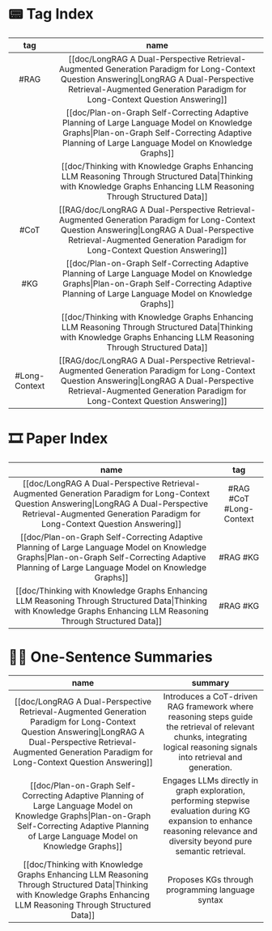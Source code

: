 # 📟 Tag Index

|      tag      |                                                                                                            name                                                                                                            |
|:-------------:|:--------------------------------------------------------------------------------------------------------------------------------------------------------------------------------------------------------------------------:|
|     #RAG      |   [[doc/LongRAG A Dual-Perspective Retrieval-Augmented Generation Paradigm for Long-Context Question Answering\|LongRAG A Dual-Perspective Retrieval-Augmented Generation Paradigm for Long-Context Question Answering]]   |
|               |              [[doc/Plan-on-Graph Self-Correcting Adaptive Planning of Large Language Model on Knowledge Graphs\|Plan-on-Graph Self-Correcting Adaptive Planning of Large Language Model on Knowledge Graphs]]              |
|               |                           [[doc/Thinking with Knowledge Graphs Enhancing LLM Reasoning Through Structured Data\|Thinking with Knowledge Graphs Enhancing LLM Reasoning Through Structured Data]]                           |
|     #CoT      | [[RAG/doc/LongRAG A Dual-Perspective Retrieval-Augmented Generation Paradigm for Long-Context Question Answering\|LongRAG A Dual-Perspective Retrieval-Augmented Generation Paradigm for Long-Context Question Answering]] |
|      #KG      |              [[doc/Plan-on-Graph Self-Correcting Adaptive Planning of Large Language Model on Knowledge Graphs\|Plan-on-Graph Self-Correcting Adaptive Planning of Large Language Model on Knowledge Graphs]]              |
|               |                           [[doc/Thinking with Knowledge Graphs Enhancing LLM Reasoning Through Structured Data\|Thinking with Knowledge Graphs Enhancing LLM Reasoning Through Structured Data]]                           |
| #Long-Context | [[RAG/doc/LongRAG A Dual-Perspective Retrieval-Augmented Generation Paradigm for Long-Context Question Answering\|LongRAG A Dual-Perspective Retrieval-Augmented Generation Paradigm for Long-Context Question Answering]] |

# 🎞 Paper Index

|                                                                                                          name                                                                                                          |           tag           |
|:----------------------------------------------------------------------------------------------------------------------------------------------------------------------------------------------------------------------:|:-----------------------:|
| [[doc/LongRAG A Dual-Perspective Retrieval-Augmented Generation Paradigm for Long-Context Question Answering\|LongRAG A Dual-Perspective Retrieval-Augmented Generation Paradigm for Long-Context Question Answering]] | #RAG #CoT #Long-Context |
|            [[doc/Plan-on-Graph Self-Correcting Adaptive Planning of Large Language Model on Knowledge Graphs\|Plan-on-Graph Self-Correcting Adaptive Planning of Large Language Model on Knowledge Graphs]]            |        #RAG #KG         |
|                         [[doc/Thinking with Knowledge Graphs Enhancing LLM Reasoning Through Structured Data\|Thinking with Knowledge Graphs Enhancing LLM Reasoning Through Structured Data]]                         |        #RAG #KG         |

# 🕵️‍♀️ One-Sentence Summaries

|                                                                                                          name                                                                                                          |                                                                                   summary                                                                                   |
| :--------------------------------------------------------------------------------------------------------------------------------------------------------------------------------------------------------------------: | :-------------------------------------------------------------------------------------------------------------------------------------------------------------------------: |
| [[doc/LongRAG A Dual-Perspective Retrieval-Augmented Generation Paradigm for Long-Context Question Answering\|LongRAG A Dual-Perspective Retrieval-Augmented Generation Paradigm for Long-Context Question Answering]] |  Introduces a CoT-driven RAG framework where reasoning steps guide the retrieval of relevant chunks, integrating logical reasoning signals into retrieval and generation.   |
|            [[doc/Plan-on-Graph Self-Correcting Adaptive Planning of Large Language Model on Knowledge Graphs\|Plan-on-Graph Self-Correcting Adaptive Planning of Large Language Model on Knowledge Graphs]]            | Engages LLMs directly in graph exploration, performing stepwise evaluation during KG expansion to enhance reasoning relevance and diversity beyond pure semantic retrieval. |
|                         [[doc/Thinking with Knowledge Graphs Enhancing LLM Reasoning Through Structured Data\|Thinking with Knowledge Graphs Enhancing LLM Reasoning Through Structured Data]]                         |                                                              Proposes KGs through programming language syntax                                                               |